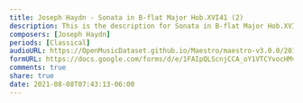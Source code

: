 ```yaml
---
title: Joseph Haydn - Sonata in B-flat Major Hob.XVI41 (2)
description: This is the description for Sonata in B-flat Major Hob.XVI41 by Joseph Haydn
composers: [Joseph Haydn]
periods: [Classical]
audioURL: https://OpenMusicDataset.github.io/Maestro/maestro-v3.0.0/2011/MIDI-Unprocessed_03_R3_2011_MID--AUDIO_R3-D1_03_Track03_wav.midi
formURL: https://docs.google.com/forms/d/e/1FAIpQLScnjCCA_oY1VTCYvocHMvvtYIY7T7aKH0ZolzmmQiF2aeGYig/viewform
comments: true
share: true
date: 2021-08-08T07:43:13-06:00
---
```

